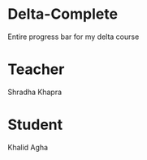 # Delta-Complete
Entire progress bar for my delta course

# Teacher
Shradha Khapra

# Student
Khalid Agha